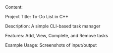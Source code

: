 Content:

Project Title: To-Do List in C++

Description: A simple CLI-based task manager

Features: Add, View, Complete, and Remove tasks

Example Usage: Screenshots of input/output
